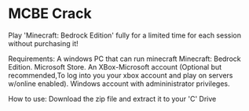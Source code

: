 # MCBE Crack
Play 'Minecraft: Bedrock Edition' fully for a limited time for each session without purchasing it!

Requirements:
A windows PC that can run minecraft Minecraft: Bedrock Edition.
Microsoft Store.
An XBox-Microsoft account (Optional but recommended,To log into you your xbox account and play on servers w/online enabled).
Windows account with admininistrator privileges.

How to use:
Download the zip file and extract it to your 'C' Drive
